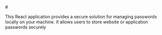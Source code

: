 #<SecureKey/>

This React application provides a secure solution for managing passwords locally on your machine. It allows users to store website or application passwords securely